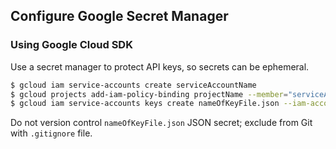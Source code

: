 ## Configure Google Secret Manager

### Using Google Cloud SDK

Use a secret manager to protect API keys, so secrets can be ephemeral.
```bash
$ gcloud iam service-accounts create serviceAccountName
$ gcloud projects add-iam-policy-binding projectName --member="serviceAccount:serviceAccountName@projectName.iam.gserviceaccount.com" --role="roles/owner"
$ gcloud iam service-accounts keys create nameOfKeyFile.json --iam-account=serviceAccountName@projectName.iam.gserviceaccount.com
```
Do not version control `nameOfKeyFile.json` JSON secret; exclude from Git with `.gitignore` file.